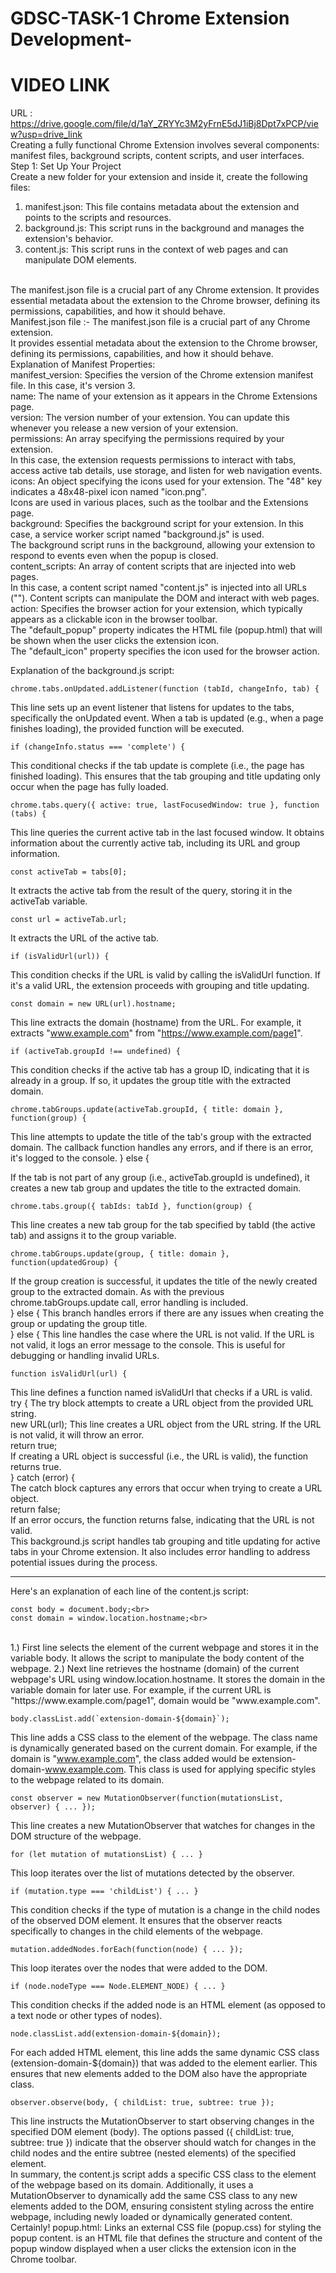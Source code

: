# GDSC-TASK-1 Chrome Extension Development- 
# VIDEO LINK 
URL : https://drive.google.com/file/d/1aY_ZRYYc3M2yFrnE5dJ1iBj8Dpt7xPCP/view?usp=drive_link <br>
Creating a fully functional Chrome Extension involves several components: manifest files, background scripts, content scripts, and user interfaces. <br>
Step 1: Set Up Your Project<br>
Create a new folder for your extension and inside it, create the following files:

1. manifest.json: This file contains metadata about the extension and points to the scripts and resources.
2. background.js: This script runs in the background and manages the extension's behavior.
3. content.js: This script runs in the context of web pages and can manipulate DOM elements.
<br>
The manifest.json file is a crucial part of any Chrome extension.
It provides essential metadata about the extension to the Chrome browser, defining its permissions, capabilities, and how it should behave.
<br>
Manifest.json file :-
The manifest.json file is a crucial part of any Chrome extension.<br>
It provides essential metadata about the extension to the Chrome browser, defining its permissions, capabilities, and how it should behave.<br>
Explanation of Manifest Properties:<br>
manifest_version: Specifies the version of the Chrome extension manifest file. In this case, it's version 3.<br>
name: The name of your extension as it appears in the Chrome Extensions page.<br>
version: The version number of your extension. You can update this whenever you release a new version of your extension.<br>
permissions: An array specifying the permissions required by your extension. <br>
In this case, the extension requests permissions to interact with tabs, access active tab details, use storage, and listen for web navigation events.<br>
icons: An object specifying the icons used for your extension. The "48" key indicates a 48x48-pixel icon named "icon.png". <br>
Icons are used in various places, such as the toolbar and the Extensions page.<br>
background: Specifies the background script for your extension. In this case, a service worker script named "background.js" is used. <br>
The background script runs in the background, allowing your extension to respond to events even when the popup is closed.<br>
content_scripts: An array of content scripts that are injected into web pages. <br>
In this case, a content script named "content.js" is injected into all URLs ("<all_urls>"). Content scripts can manipulate the DOM and interact with web pages.<br>
action: Specifies the browser action for your extension, which typically appears as a clickable icon in the browser toolbar. <br>
The "default_popup" property indicates the HTML file (popup.html) that will be shown when the user clicks the extension icon.<br> 
The "default_icon" property specifies the icon used for the browser action.<br>

Explanation of the background.js script:
```
chrome.tabs.onUpdated.addListener(function (tabId, changeInfo, tab) {
```
This line sets up an event listener that listens for updates to the tabs, specifically the onUpdated event. When a tab is updated (e.g., when a page finishes loading), the provided function will be executed.
```
if (changeInfo.status === 'complete') {
```
This conditional checks if the tab update is complete (i.e., the page has finished loading). 
This ensures that the tab grouping and title updating only occur when the page has fully loaded.
```
chrome.tabs.query({ active: true, lastFocusedWindow: true }, function (tabs) {
```
This line queries the current active tab in the last focused window. It obtains information about the currently active tab, including its URL and group information.
```
const activeTab = tabs[0];
```
It extracts the active tab from the result of the query, storing it in the activeTab variable.
```
const url = activeTab.url;
```
It extracts the URL of the active tab.
```
if (isValidUrl(url)) {
```
This condition checks if the URL is valid by calling the isValidUrl function. If it's a valid URL, the extension proceeds with grouping and title updating.
```
const domain = new URL(url).hostname;
```
This line extracts the domain (hostname) from the URL. For example, it extracts "www.example.com" from "https://www.example.com/page1".
```
if (activeTab.groupId !== undefined) {
```
This condition checks if the active tab has a group ID, indicating that it is already in a group. If so, it updates the group title with the extracted domain.
```
chrome.tabGroups.update(activeTab.groupId, { title: domain }, function(group) {
```
This line attempts to update the title of the tab's group with the extracted domain. The callback function handles any errors, and if there is an error, it's logged to the console.
} else {

If the tab is not part of any group (i.e., activeTab.groupId is undefined), it creates a new tab group and updates the title to the extracted domain.
```
chrome.tabs.group({ tabIds: tabId }, function(group) {
```
This line creates a new tab group for the tab specified by tabId (the active tab) and assigns it to the group variable.
```
chrome.tabGroups.update(group, { title: domain }, function(updatedGroup) {
```
If the group creation is successful, it updates the title of the newly created group to the extracted domain. As with the previous chrome.tabGroups.update call, error handling is included.<br>
} else {
This branch handles errors if there are any issues when creating the group or updating the group title.<br>
} else {
This line handles the case where the URL is not valid. If the URL is not valid, it logs an error message to the console. This is useful for debugging or handling invalid URLs.<br>
```
function isValidUrl(url) {
```
This line defines a function named isValidUrl that checks if a URL is valid.<br>
try {
The try block attempts to create a URL object from the provided URL string.<br>
new URL(url);
This line creates a URL object from the URL string. If the URL is not valid, it will throw an error.<br>
return true;<br>
If creating a URL object is successful (i.e., the URL is valid), the function returns true.<br>
} catch (error) {<br>
The catch block captures any errors that occur when trying to create a URL object.<br>
return false;<br>
If an error occurs, the function returns false, indicating that the URL is not valid.<br>
This background.js script handles tab grouping and title updating for active tabs in your Chrome extension. It also includes error handling to address potential issues during the process.<br>
***********************************************************************************************************************************************************************
Here's an explanation of each line of the content.js script:<br>
```
const body = document.body;<br>
const domain = window.location.hostname;<br>
```
<br>
1.) First line selects the <body> element of the current webpage and stores it in the variable body. 
It allows the script to manipulate the body content of the webpage.
2.) Next  line retrieves the hostname (domain) of the current webpage's URL using window.location.hostname. 
It stores the domain in the variable domain for later use. For example, if the current URL is "https://www.example.com/page1", domain would be "www.example.com".

```
body.classList.add(`extension-domain-${domain}`);
```
This line adds a CSS class to the <body> element of the webpage. 
The class name is dynamically generated based on the current domain. 
For example, if the domain is "www.example.com", the class added would be extension-domain-www.example.com. 
This class is used for applying specific styles to the webpage related to its domain.
```
const observer = new MutationObserver(function(mutationsList, observer) { ... });
```
This line creates a new MutationObserver that watches for changes in the DOM structure of the webpage.
```
for (let mutation of mutationsList) { ... }
```
This loop iterates over the list of mutations detected by the observer.
```
if (mutation.type === 'childList') { ... }
```
This condition checks if the type of mutation is a change in the child nodes of the observed DOM element. It ensures that the observer reacts specifically to changes in the child elements of the webpage.
```
mutation.addedNodes.forEach(function(node) { ... });
```
This loop iterates over the nodes that were added to the DOM.
```
if (node.nodeType === Node.ELEMENT_NODE) { ... }
```
This condition checks if the added node is an HTML element (as opposed to a text node or other types of nodes).
```
node.classList.add(extension-domain-${domain});
```
For each added HTML element, this line adds the same dynamic CSS class (extension-domain-${domain}) that was added to the <body> element earlier. 
This ensures that new elements added to the DOM also have the appropriate class.

```
observer.observe(body, { childList: true, subtree: true });
```
This line instructs the MutationObserver to start observing changes in the specified DOM element (body). 
The options passed ({ childList: true, subtree: true }) indicate that the observer should watch for changes in the child nodes and 
the entire subtree (nested elements) of the specified element.
<br>
In summary, the content.js script adds a specific CSS class to the <body> element of the webpage based on its domain. 
Additionally, it uses a MutationObserver to dynamically add the same CSS class to any new elements added to the DOM, ensuring consistent 
styling across the entire webpage, including newly loaded or dynamically generated content.
<br>
Certainly! popup.html<link rel="stylesheet" href="popup.css">: 
Links an external CSS file (popup.css) for styling the popup content. is an HTML file that defines the structure and content of the popup window displayed
when a user clicks the extension icon in the Chrome toolbar. 


